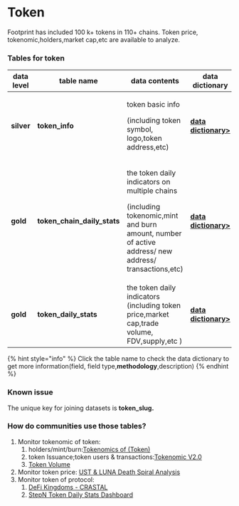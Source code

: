 # Token

Footprint has included 100 k+ tokens in 110+ chains. Token price, tokenomic,holders,market cap,etc are available to analyze.

### Tables for token

| data level | table name                     | data contents                                                                                                                                                  | data dictionary                                                                                                              |
| ---------- | ------------------------------ | -------------------------------------------------------------------------------------------------------------------------------------------------------------- | ---------------------------------------------------------------------------------------------------------------------------- |
| **silver** | **token\_info**                | <p>token basic info</p><p>(including token symbol, logo,token address,etc)</p>                                                                                 | [**data dictionary>**](https://www.footprint.network/@Footprint/Table-Info-Dashboard?table\_name=token\_info)                |
| **gold**   | **token\_chain\_daily\_stats** | <p>the token daily indicators on multiple chains</p><p>(including tokenomic,mint and burn amount, number of active address/ new address/ transactions,etc)</p> | [**data dictionary>**](https://www.footprint.network/@Footprint/Table-Info-Dashboard?table\_name=token\_chain\_daily\_stats) |
| **gold**   | **token\_daily\_stats**        | the token daily indicators (including token price,market cap,trade volume, FDV,supply,etc )                                                                    | [**data dictionary>**](https://www.footprint.network/@Footprint/Table-Info-Dashboard?table\_name=token\_daily\_stats)        |

{% hint style="info" %}
Click the table name to check the data dictionary to get more information(field, field type,**methodology**,description)
{% endhint %}

### Known issue

The unique key for joining datasets is **token\_slug.**

### How do communities use those tables?

1. Monitor tokenomic of token:
   1. holders/mint/burn:[Tokenomics of (Token)](https://www.footprint.network/guest/dashboard/aa971726-d7a8-4963-8001-a83a4222741e?token\_address=0x26193c7fa4354ae49ec53ea2cebc513dc39a10aa)
   2. token Issuance;token users & transactions:[Tokenomic V2.0](https://www.footprint.network/guest/dashboard/3e0d4c65-ac84-4cea-a5d0-a2b1aa67f04d?token\_name=hashland-coin)
   3. [Token Volume](https://www.footprint.network/guest/dashboard/652af0c2-083b-43a2-83d8-fa2cbb61ab1e?date\_range=2021-10-01\~2021-10-31\&symbol=luna)
2. Monitor token price: [UST & LUNA Death Spiral Analysis](https://www.footprint.network/guest/dashboard/6a8a2d49-ea37-41bf-b5df-8c028ed97bc2?back\_url=https%3A%2F%2Fwww.footprint.network%2F%40Footprint%2FTable-Info-Dashboard%3Ftable\_name%3Dtoken\_chain\_daily\_stats)
3. Monitor token of protocol:
   1. [DeFi Kingdoms - CRASTAL](https://www.footprint.network/guest/dashboard/729e9417-199e-44dc-961f-e8b72df957d0?gamefi\_name=defi-kingdoms\&chain=DFK\&token=DeFi%20Kingdoms%20Crystal)
   2. [StepN Token Daily Stats Dashboard](https://www.footprint.network/guest/dashboard/9d4750e5-90ba-4f97-a661-b46219bc5dd5?series\_date=past90days)

